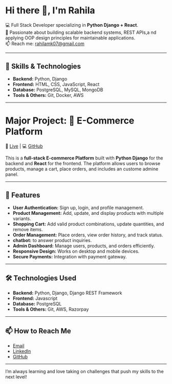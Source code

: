 # Hi there 👋, I'm Rahila

💻 Full Stack Developer specializing in **Python Django + React**.  
🧠 Passionate about building scalable backend systems, REST APIs,a nd applying OOP design principles for maintainable applications.   
📫 Reach me: rahilamk07@gmail.com 

---

## 🔧 Skills & Technologies

- **Backend:** Python, Django
- **Frontend:** HTML, CSS, JavaScript, React
- **Database:** PostgreSQL, MySQL, MongoDB
- **Tools & Others:** Git, Docker, AWS

---

# Major Project: 🛒 E-Commerce Platform
🔗 [Live](https://www.zyft.shop/users/login/?next=/) | 💻 [GitHub](https://github.com/rahilaaaa/Gift_Customize)

This is a **full-stack E-commerce Platform** built with **Python Django** for the backend and **React** for the frontend. The platform allows users to browse products, manage a cart, place orders, and includes an custome admine panel.  

---

## 🚀 Features

- **User Authentication:** Sign up, login, and profile management.
- **Product Management:** Add, update, and display products with multiple variants.
- **Shopping Cart:** Add valid product combinations, update quantities, and remove items.
- **Order Management:** Place orders, view order history, and track status.
- **chatbot:** to answer product inquiries.
- **Admin Dashboard:** Manage users, products, and orders efficiently.
- **Responsive Design:** Works on desktop and mobile devices.
- **Secure Payments:** Integration with payment gateway.  

---

## 🛠️ Technologies Used

- **Backend:** Python, Django, Django REST Framework
- **Frontend:** Javascript
- **Database:** PostgreSQL 
- **Tools & Others:** Git,  AWS, Razorpay 

---


## 📫 How to Reach Me

- [Email](rahilamk07@gmail.com )
- [LinkedIn](https://www.linkedin.com/in/rahila-mk/)
- [GitHub](https://github.com/rahilaaaa)

---



I’m always learning and love taking on challenges that push my skills to the next level!  

